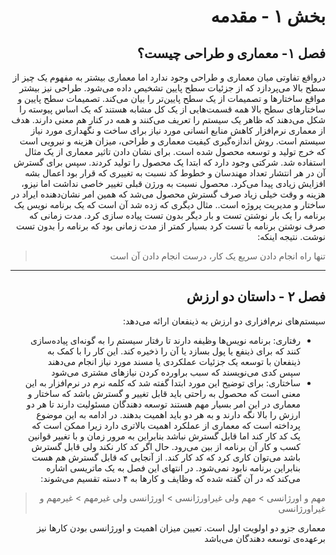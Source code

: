 <div dir="rtl">
  
# بخش ۱ - مقدمه

## فصل ۱- معماری و طراحی چیست؟
درواقع تفاوتی میان معماری و طراحی وجود ندارد اما معماری بیشتر به مفهوم یک چیز از سطح بالا می‌پردازد که از جزئیات سطح پایین تشخیص داده می‌شود. طراحی نیز بیشتر مواقع ساختارها و تصمیمات از یک سطح پایین‌تر را بیان می‌کند. تصمیمات سطح پایین و ساختارهای سطح بالا همه قسمت‌هایی از یک کل مشابه هستند که یک اساس پیوسته را شکل می‌دهند که ظاهر یک سیستم را تعریف می‌کنند و همه در کنار هم معنی دارند.
هدف از معماری نرم‌افزار کاهش منابع انسانی مورد نیاز برای ساخت و نگهداری مورد نیاز سیستم است. روش اندازه‌گیری کیفیت معماری و طراحی، میزان هزینه و نیرویی است که خرج تولید و توسعه محصول شده است. برای نشان دادن تاثیر معماری از یک مثال استفاده شد. شرکتی وجود دارد که ابتدا یک محصول را تولید کردند. سپس برای گسترش آن در هر انتشار تعداد مهندسان و خطوط کد نسبت به تغییری که قرار بود اعمال بشه افزایش زیادی پیدا می‌کرد. محصول نسبت به ورژن قبلی تغییر خاصی نداشت اما نیزو، هزینه و وقت خیلی زیاد صرف گسترش محصول می‌شد که همین امر نشان‌دهنده ایراد در ساختار و مدیریت پروژه است.. مثال دیگری که زده شد آن است که یک برنامه نویس یک برنامه را یک بار نوشتن تست و بار دیگر بدون تست پیاده سازی کرد. مدت زمانی که صرف نوشتن برنامه با تست کرد بسیار کمتر از مدت زمانی بود که برنامه را بدون تست نوشت. نتیجه اینکه:
> تنها راه انجام دادن سریع یک کار، درست انجام دادن آن است
---
## فصل ۲ - داستان دو ارزش
سیستم‌های نرم‌افزاری دو ارزش به ذینفعان ارائه می‌دهد: 
- رفتاری: برنامه نویس‌ها وظیفه دارند تا رفتار سیستم را به گونه‌ای پیاده‌سازی کنند که برای ذینفع یا پول بسازد یا آن را ذخیره کند. این کار را با کمک به ذینفعان با توسعه یک جزئیات عملکردی یا مسند مورد نیاز انجام می‌دهند سپس کدی می‌نویسند که سبب براورده کردن نیازهای مشتری می‌شود
- ساختاری: برای توضیح این مورد ابتدا گفته شد که کلمه نرم در نرم‌افزار به این معنی است که محصول به راحتی باید قابل تغییر و گسترش باشد که ساختار و معماری در این امر بسیار مهم هستند
توسعه دهندگان مسئولیت دارند تا هر دو ارزش را بالا نگه دارند و به هر دو باید اهمیت بدهند.
در ادامه به این موضوع پرداخته است که معماری از عملکرد اهمیت بالاتری دارد زیرا ممکن است که یک کد کار کند اما قابل گسترش نباشد بنابراین به مرور زمان و با تغییر قوانین کسب و کار آن برنامه از بین می‌رود.
حال اگر کد کار نکند ولی قابل گسترش باشد می‌توان کاری کرد که کد کار کند. از آنجایی که قابل گسترش هم هست بنابراین برنامه نابود نمی‌شود.
در انتهای این فصل به یک ماتریسی اشاره می‌کند که در آن گفته شده که وظایف و کارها به ۴ دسته تقسیم می‌شوند:

> مهم و اورژانسی > مهم ولی غیراورژانسی > اورژانسی ولی غیرمهم > غیرمهم و غیراورژانسی

معماری جزو دو اولویت اول است. تعیین میزان اهمیت و اورژانسی بودن کارها نیز برعهده‌ی توسعه دهندگان می‌باشد
</div>
